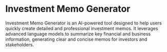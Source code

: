 # Investment Memo Generator

Investment Memo Generator is an AI-powered tool designed to help users quickly create detailed and professional investment memos. It leverages advanced language models to summarize key financial and business information, generating clear and concise memos for investors and stakeholders.
